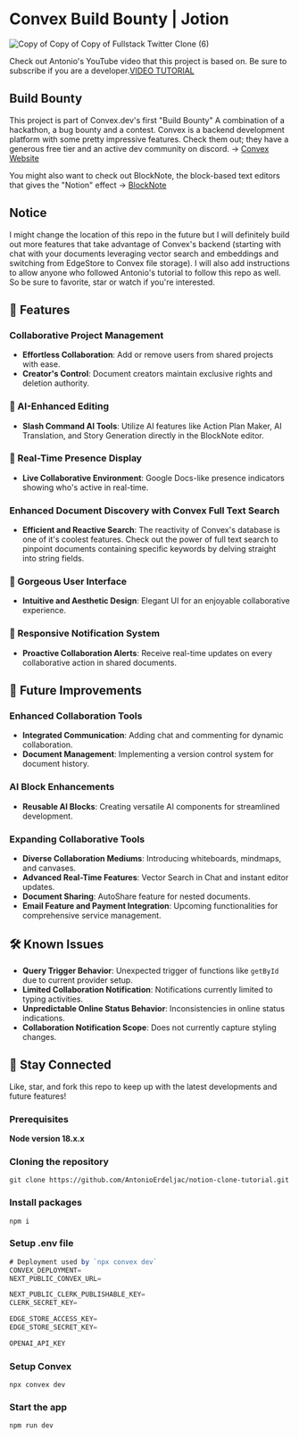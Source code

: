 # Convex Build Bounty | Jotion

![Copy of Copy of Copy of Fullstack Twitter Clone (6)](https://github.com/AntonioErdeljac/notion-clone-tutorial/assets/23248726/66bcfca3-93bf-4aa4-950d-f98c020e1156)

Check out Antonio's YouTube video that this project is based on. Be sure to subscribe if you are a developer.[VIDEO TUTORIAL](https://www.youtube.com/watch?v=ZbX4Ok9YX94)

## Build Bounty

This project is part of Convex.dev's first "Build Bounty" A combination of a hackathon, a bug bounty and a contest. Convex is a backend development platform with some pretty impressive features. Check them out; they have a generous free tier and an active dev community on discord. -> [Convex Website](https://www.convex.dev/)

You might also want to check out BlockNote, the block-based text editors that gives the "Notion" effect -> [BlockNote](https://www.blocknotejs.org/)

## Notice

I might change the location of this repo in the future but I will definitely build out more features that take advantage of Convex's backend (starting with chat with your documents leveraging vector search and embeddings and switching from EdgeStore to Convex file storage). I will also add instructions to allow anyone who followed Antonio's tutorial to follow this repo as well. So be sure to favorite, star or watch if you're interested.

## 🌟 Features

### Collaborative Project Management

- **Effortless Collaboration**: Add or remove users from shared projects with ease.
- **Creator's Control**: Document creators maintain exclusive rights and deletion authority.

### 🧠 AI-Enhanced Editing

- **Slash Command AI Tools**: Utilize AI features like Action Plan Maker, AI Translation, and Story Generation directly in the BlockNote editor.

### 👥 Real-Time Presence Display

- **Live Collaborative Environment**: Google Docs-like presence indicators showing who's active in real-time.

### Enhanced Document Discovery with Convex Full Text Search

- **Efficient and Reactive Search**: The reactivity of Convex's database is one of it's coolest features. Check out the power of full text search to pinpoint documents containing specific keywords by delving straight into string fields.

### 🎨 Gorgeous User Interface

- **Intuitive and Aesthetic Design**: Elegant UI for an enjoyable collaborative experience.

### 📢 Responsive Notification System

- **Proactive Collaboration Alerts**: Receive real-time updates on every collaborative action in shared documents.

## 🚀 Future Improvements

### Enhanced Collaboration Tools

- **Integrated Communication**: Adding chat and commenting for dynamic collaboration.
- **Document Management**: Implementing a version control system for document history.

### AI Block Enhancements

- **Reusable AI Blocks**: Creating versatile AI components for streamlined development.

### Expanding Collaborative Tools

- **Diverse Collaboration Mediums**: Introducing whiteboards, mindmaps, and canvases.
- **Advanced Real-Time Features**: Vector Search in Chat and instant editor updates.
- **Document Sharing**: AutoShare feature for nested documents.
- **Email Feature and Payment Integration**: Upcoming functionalities for comprehensive service management.

## 🛠 Known Issues

- **Query Trigger Behavior**: Unexpected trigger of functions like `getById` due to current provider setup.
- **Limited Collaboration Notification**: Notifications currently limited to typing activities.
- **Unpredictable Online Status Behavior**: Inconsistencies in online status indications.
- **Collaboration Notification Scope**: Does not currently capture styling changes.

## 💬 Stay Connected

Like, star, and fork this repo to keep up with the latest developments and future features!

### Prerequisites

**Node version 18.x.x**

### Cloning the repository

```shell
git clone https://github.com/AntonioErdeljac/notion-clone-tutorial.git
```

### Install packages

```shell
npm i
```

### Setup .env file

```js
# Deployment used by `npx convex dev`
CONVEX_DEPLOYMENT=
NEXT_PUBLIC_CONVEX_URL=

NEXT_PUBLIC_CLERK_PUBLISHABLE_KEY=
CLERK_SECRET_KEY=

EDGE_STORE_ACCESS_KEY=
EDGE_STORE_SECRET_KEY=

OPENAI_API_KEY
```

### Setup Convex

```shell
npx convex dev

```

### Start the app

```shell
npm run dev
```
